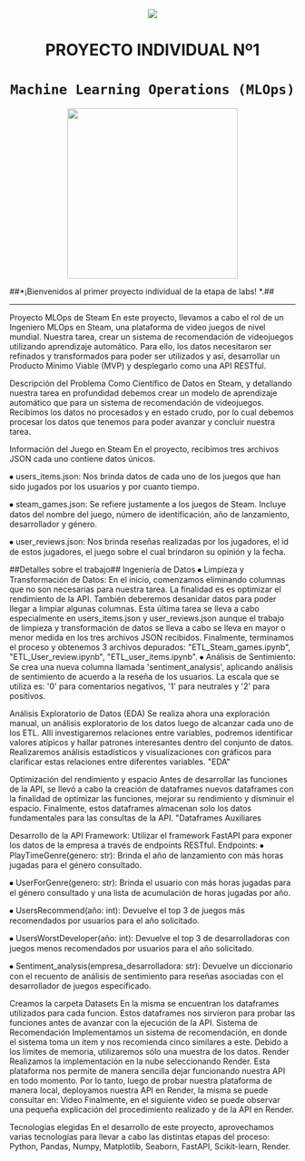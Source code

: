 <p align=center><img src=https://d31uz8lwfmyn8g.cloudfront.net/Assets/logo-henry-white-lg.png><p>

# <h1 align=center> **PROYECTO INDIVIDUAL Nº1** </h1>

# <h1 align=center>**`Machine Learning Operations (MLOps)`**</h1>

<p align="center">
<img src="https://user-images.githubusercontent.com/67664604/217914153-1eb00e25-ac08-4dfa-aaf8-53c09038f082.png"  height=300>
</p>

##*¡Bienvenidos al primer proyecto individual de la etapa de labs! *.##  

<hr>  

Proyecto MLOps de Steam
En este proyecto, llevamos a cabo el rol de un Ingeniero MLOps en Steam, una plataforma de video juegos de nivel mundial. Nuestra tarea, crear un sistema de recomendación de videojuegos utilizando aprendizaje automático. Para ello, los datos necesitaron ser refinados y transformados para poder ser utilizados y así, desarrollar un Producto Mínimo Viable (MVP) y desplegarlo como una API RESTful.

Descripción del Problema
Como Científico de Datos en Steam, y detallando nuestra tarea en profundidad debemos crear un modelo de aprendizaje automático que para un sistema de recomendación de videojuegos. Recibimos los datos no procesados y en estado crudo, por lo cual debemos procesar los datos que tenemos para poder avanzar y concluir nuestra tarea. 

Información del Juego en Steam
En el proyecto, recibimos tres archivos JSON cada uno contiene datos únicos. 

⦁	users_items.json: Nos brinda datos de cada uno de los juegos que han sido jugados por los usuarios y por cuanto tiempo.

⦁	steam_games.json: Se refiere justamente a los juegos de Steam. Incluye datos del nombre del juego, número de identificación, año de lanzamiento, desarrollador y género. 

⦁	user_reviews.json: Nos brinda reseñas realizadas por los jugadores, el id de estos jugadores, el juego sobre el cual brindaron su opinión y la fecha.

##Detalles sobre el trabajo##
Ingeniería de Datos
⦁	Limpieza y Transformación de Datos: En el inicio, comenzamos eliminando columnas que no son necesarias para nuestra tarea. La finalidad es es optimizar el rendimiento de la API. También deberemos desanidar datos para poder llegar a limpiar algunas columnas. Esta última tarea se lleva a cabo especialmente en users_items.json y user_reviews.json aunque el trabajo de limpieza y transformación de datos se lleva a cabo se lleva en mayor o menor medida en los tres archivos JSON recibidos. Finalmente, terminamos el proceso y obtenemos 3 archivos depurados: "ETL_Steam_games.ipynb", "ETL_User_review.ipynb", "ETL_user_items.ipynb". 
⦁	Análisis de Sentimiento: Se crea una nueva columna llamada 'sentiment_analysis', aplicando análisis de sentimiento de acuerdo a la reseña de los usuarios. La escala que se utiliza es: '0' para comentarios negativos, '1' para neutrales y '2' para positivos.

Análisis Exploratorio de Datos (EDA)
Se realiza ahora una exploración manual, un análisis exploratorio de los datos luego de alcanzar cada uno de los ETL. Allí investigaremos relaciones entre variables, podremos  identificar valores atípicos y hallar patrones interesantes dentro del conjunto de datos. Realizaremos análisis estadísticos y visualizaciones con gráficos para clarificar estas relaciones entre diferentes variables. "EDA"

Optimización del rendimiento y espacio
Antes de desarrollar las funciones de la API, se llevó a cabo la creación de dataframes nuevos dataframes con la finalidad de optimizar las funciones, mejorar su rendimiento y disminuir el espacio. Finalmente, estos dataframes almacenan solo los datos fundamentales para las consultas de la API. "Dataframes Auxiliares

Desarrollo de la API
Framework: Utilizar el framework FastAPI para exponer los datos de la empresa a través de endpoints RESTful.
Endpoints:
⦁	PlayTimeGenre(genero: str): Brinda el año de lanzamiento con más horas jugadas para el género consultado.

⦁	UserForGenre(genero: str): Brinda el usuario con más horas jugadas para el género consultado y una lista de acumulación de horas jugadas por año.

⦁	UsersRecommend(año: int): Devuelve el top 3 de juegos más recomendados por usuarios para el año solicitado.

⦁	UsersWorstDeveloper(año: int): Devuelve el top 3 de desarrolladoras con juegos menos recomendados por usuarios para el año solicitado.

⦁	Sentiment_analysis(empresa_desarrolladora: str): Devuelve un diccionario con el recuento de análisis de sentimiento para reseñas asociadas con el desarrollador de juegos especificado.

Creamos la carpeta Datasets
En la misma se encuentran los dataframes utilizados para cada funcion. Estos dataframes nos sirvieron para probar las funciones antes de avanzar con la ejecución de la API. 
Sistema de Recomendación
Implementamos un sistema de recomendación, en donde el sistema toma un item y nos recomienda cinco similares a este. Debido a los límites de memoria, utilizaremos sólo una muestra de los datos. 
Render
Realizamos la implementación en la nube seleccionando Render. Esta plataforma nos permite de manera sencilla dejar funcionando nuestra API en todo momento. Por lo tanto, luego de probar nuestra plataforma de manera local, deployamos nuestra API en Render, la misma se puede consultar en: 
Video
Finalmente, en el siguiente video se puede observar una pequeña explicación del procedimiento realizado y de la API en Render. 

Tecnologías elegidas
En el desarrollo de este proyecto, aprovechamos varias tecnologías para llevar a cabo las distintas etapas del proceso:
Python, Pandas, Numpy, Matplotlib, Seaborn, FastAPI, Scikit-learn, Render.

